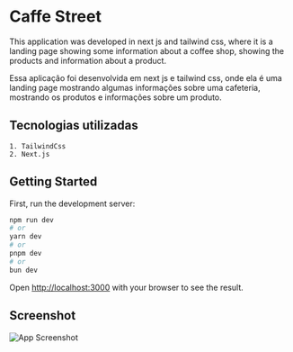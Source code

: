 # Caffe Street

This application was developed in next js and tailwind css, where it is a landing page showing some information about a coffee shop, showing the products and information about a product.

Essa aplicação foi desenvolvida em next js e tailwind css, onde ela é uma landing page mostrando algumas informações sobre uma cafeteria, mostrando os produtos e informações sobre um produto.

## Tecnologias utilizadas

    1. TailwindCss
    2. Next.js

## Getting Started

First, run the development server:

```bash
npm run dev
# or
yarn dev
# or
pnpm dev
# or
bun dev
```

Open [http://localhost:3000](http://localhost:3000) with your browser to see the result.

## Screenshot

![App Screenshot](https://i.imgur.com/RzM7QTh.png)
